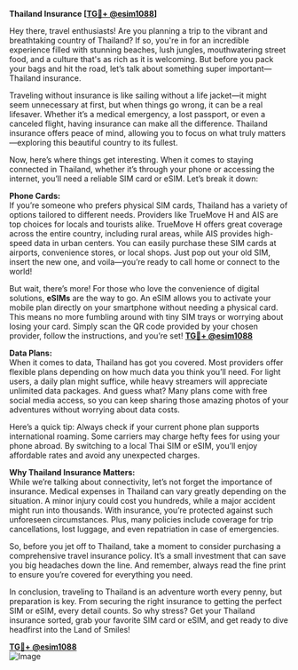 **Thailand Insurance [[TG💪+ @esim1088](https://t.me/s/esim1088)]**

Hey there, travel enthusiasts! Are you planning a trip to the vibrant and breathtaking country of Thailand? If so, you're in for an incredible experience filled with stunning beaches, lush jungles, mouthwatering street food, and a culture that's as rich as it is welcoming. But before you pack your bags and hit the road, let’s talk about something super important—Thailand insurance.

Traveling without insurance is like sailing without a life jacket—it might seem unnecessary at first, but when things go wrong, it can be a real lifesaver. Whether it’s a medical emergency, a lost passport, or even a canceled flight, having insurance can make all the difference. Thailand insurance offers peace of mind, allowing you to focus on what truly matters—exploring this beautiful country to its fullest.

Now, here’s where things get interesting. When it comes to staying connected in Thailand, whether it’s through your phone or accessing the internet, you’ll need a reliable SIM card or eSIM. Let’s break it down:

**Phone Cards:**  
If you’re someone who prefers physical SIM cards, Thailand has a variety of options tailored to different needs. Providers like TrueMove H and AIS are top choices for locals and tourists alike. TrueMove H offers great coverage across the entire country, including rural areas, while AIS provides high-speed data in urban centers. You can easily purchase these SIM cards at airports, convenience stores, or local shops. Just pop out your old SIM, insert the new one, and voila—you’re ready to call home or connect to the world!

But wait, there’s more! For those who love the convenience of digital solutions, **eSIMs** are the way to go. An eSIM allows you to activate your mobile plan directly on your smartphone without needing a physical card. This means no more fumbling around with tiny SIM trays or worrying about losing your card. Simply scan the QR code provided by your chosen provider, follow the instructions, and you’re set! **[TG💪+ @esim1088](https://t.me/s/esim1088)**

**Data Plans:**  
When it comes to data, Thailand has got you covered. Most providers offer flexible plans depending on how much data you think you’ll need. For light users, a daily plan might suffice, while heavy streamers will appreciate unlimited data packages. And guess what? Many plans come with free social media access, so you can keep sharing those amazing photos of your adventures without worrying about data costs.

Here’s a quick tip: Always check if your current phone plan supports international roaming. Some carriers may charge hefty fees for using your phone abroad. By switching to a local Thai SIM or eSIM, you’ll enjoy affordable rates and avoid any unexpected charges.

**Why Thailand Insurance Matters:**  
While we’re talking about connectivity, let’s not forget the importance of insurance. Medical expenses in Thailand can vary greatly depending on the situation. A minor injury could cost you hundreds, while a major accident might run into thousands. With insurance, you’re protected against such unforeseen circumstances. Plus, many policies include coverage for trip cancellations, lost luggage, and even repatriation in case of emergencies.

So, before you jet off to Thailand, take a moment to consider purchasing a comprehensive travel insurance policy. It’s a small investment that can save you big headaches down the line. And remember, always read the fine print to ensure you’re covered for everything you need.

In conclusion, traveling to Thailand is an adventure worth every penny, but preparation is key. From securing the right insurance to getting the perfect SIM or eSIM, every detail counts. So why stress? Get your Thailand insurance sorted, grab your favorite SIM card or eSIM, and get ready to dive headfirst into the Land of Smiles!

**[TG💪+ @esim1088](https://t.me/s/esim1088)**  
![Image](https://i.postimg.cc/Y0z9fWf4/image.png)